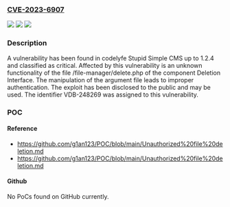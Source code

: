 ### [CVE-2023-6907](https://cve.mitre.org/cgi-bin/cvename.cgi?name=CVE-2023-6907)
![](https://img.shields.io/static/v1?label=Product&message=Stupid%20Simple%20CMS&color=blue)
![](https://img.shields.io/static/v1?label=Version&message=%3D%201.2.0%20&color=brighgreen)
![](https://img.shields.io/static/v1?label=Vulnerability&message=CWE-287%20Improper%20Authentication&color=brighgreen)

### Description

A vulnerability has been found in codelyfe Stupid Simple CMS up to 1.2.4 and classified as critical. Affected by this vulnerability is an unknown functionality of the file /file-manager/delete.php of the component Deletion Interface. The manipulation of the argument file leads to improper authentication. The exploit has been disclosed to the public and may be used. The identifier VDB-248269 was assigned to this vulnerability.

### POC

#### Reference
- https://github.com/g1an123/POC/blob/main/Unauthorized%20file%20deletion.md
- https://github.com/g1an123/POC/blob/main/Unauthorized%20file%20deletion.md

#### Github
No PoCs found on GitHub currently.

